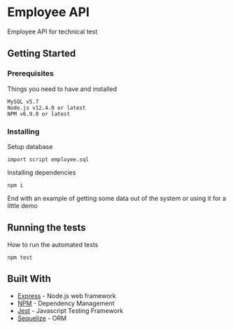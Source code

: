 # Employee API

Employee API for technical test

## Getting Started

### Prerequisites

Things you need to have and installed

```
MySQL v5.7
Node.js v12.4.0 or latest
NPM	v6.9.0 or latest
```

### Installing

Setup database

```
import script employee.sql
```

Installing dependencies

```
npm i
```

End with an example of getting some data out of the system or using it for a little demo

## Running the tests

How to run the automated tests

```
npm test
```

## Built With

- [Express](https://expressjs.com/) - Node.js web framework
- [NPM](https://www.npmjs.com/) - Dependency Management
- [Jest](https://jestjs.io/) - Javascript Testing Framework
- [Sequelize](https://sequelize.org/master/index.html) - ORM
